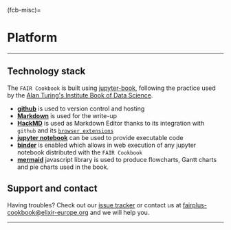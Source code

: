 (fcb-misc)=
# Platform

<!-- --- -->
<!-- 
````{panels}
:container: container-lg pb-3
:column: col-lg-3 col-md-4 col-sm-6 col-xs-12 p-1
:card: rounded

<i class="fas fa-broadcast-tower fa-2x" style="color:#fc7a4a;"></i>
^^^
<h4><b>Collaborations</b></h4>
<p><a href="https://fairtoolkit.pistoiaalliance.org/">Pistoia Alliance</a</p>
<p><a href="https://the-turing-way.netlify.app/welcome/">The Turing Way</a</p>
---

<i class="fab fa-creative-commons fa-2x" style="color:#fc7a4a;"></i>
^^^
<h4><b>Licence</b></h4>
<p>Creative Commons 4.0 BY license.

<a href="https://creativecommons.org/licenses/by/4.0/"><img src="https://mirrors.creativecommons.org/presskit/buttons/80x15/png/by.png" height="20"/></a></p>
---

<i class="fas fa-cog fa-2x" style="color:#fc7a4a;"></i>
^^^
<h4><b>Technical Stack</b></h4>
<p><a href="https://jupyterbook.org/intro.html">JupyterBook 0.9.1</a></p>
---

<i class="fas fa-cog fa-2x" style="color:#fc7a4a;"></i>
^^^
<h4><b>Syntax</b></h4>

{ref}`fcb-myst-cheatsheet`
<p>ipython notebooks</p>
---

<i class="fab fa-github-alt fa-2x" style="color:#fc7a4a;"></i>
^^^
<h4><b>Hosting Platform</b></h4>
<p><a href="https://github.com/FAIRplus/the-fair-cookbook/">Github</a></p>
---

<i class="fab fa-docker fa-2x" style="color:#fc7a4a;"></i>
^^^
<h4><b>Containerized version</b></h4>
<p>Yes</p>
---

<i class="fa fa-user-md fa-2x" style="color:#fc7a4a;"></i>
^^^
<h4><b>Support</b></h4>
<p><a href="mailto:fairplus-cookbook@elixir-europe.org">Elixir-europe FAIRcookbook</a></p>
---

<i class="fa fa-check-circle fa-2x text--orange"></i>
^^^
<h4><b>Feature Requests</b></h4>
<p><a href="https://github.com/FAIRplus/the-fair-cookbook/issues">Issue tracker</a></p>
````
 -->
---

## Technology stack

The `FAIR Cookbook` is built using [jupyter-book](https://jupyterbook.org/intro.html), following the practice used by the [Alan Turing's Institute Book of Data Science](https://the-turing-way.netlify.app/welcome).

* **[github](https://github.com)** is used to version control and hosting
* **[Markdown](https://guides.github.com/features/mastering-markdown/)** is used for the write-up
* **[HackMD](https://hackmd.io)** is used as Markdown Editor thanks to its integration with `github` and its [`browser extensions`](https://hackmd.io/s/hackmd-it)
* **[jupyter notebook](https://jupyter.org/)** can be used to provide executable code
* **[binder](https://mybinder.org)** is enabled which allows in web execution of any jupyter notebook distributed with the `FAIR Cookbook`
* **[mermaid](https://mermaid-js.github.io/mermaid/#/)** javascript library is used to produce flowcharts, Gantt charts and pie charts used in the book.



## Support and contact

Having troubles? Check out our [issue tracker](https://github.com/FAIRplus/the-fair-cookbook/issues) or contact us at [fairplus-cookbook@elixir-europe.org](mailto:fairplus-cookbook@elixir-europe.org) and we will help you.

---

